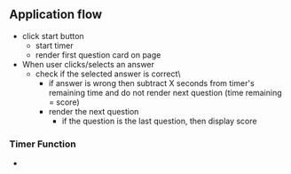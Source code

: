 ## Application flow

- click start button
  - start timer
  - render first question card on page
- When user clicks/selects an answer
  - check if the selected answer is correct\
    - if answer is wrong then subtract X seconds from timer's remaining time and do not render next question (time remaining = score)
    - render the next question
      - if the question is the last question, then display score

### Timer Function

-
